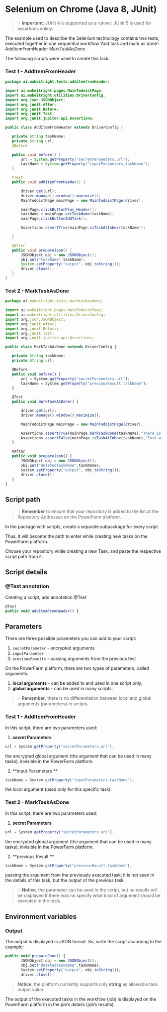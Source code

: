 # Selenium on Chrome (Java 8, JUnit)

<!-- theme: warning -->
> 💡 **Important**: JUnit 4 is supported as a runner; JUnit 5 is used for assertions solely. 

The example used to describe the Selenium technology contains two tests, executed together in one sequential workflow ‘Add task and mark as done’:
AddItemFromHeader
MarkTaskAsDone



The following scripts were used to create this task:


### Test 1 - AddItemFromHeader

<!--
title: The following scripts were used to create this task
lineNumbers: true
-->

```java
package ai.makeitright.tests.additemfromheader;

import ai.makeitright.pages.MainTodoistPage;
import ai.makeitright.utilities.DriverConfig;
import org.json.JSONObject;
import org.junit.After;
import org.junit.Before;
import org.junit.Test;
import org.junit.jupiter.api.Assertions;

public class AddItemFromHeader extends DriverConfig {

   private String taskName;
   private String url;
   @Before

   public void before() {
       url = System.getProperty("secretParameters.url");
       taskName = System.getProperty("inputParameters.taskName");
   }

   @Test
   public void addItemFromHeader() {

       driver.get(url);
       driver.manage().window().maximize();
       MainTodoistPage mainPage = new MainTodoistPage(driver);

       mainPage.clickButtonPlus_Header();
       taskName = mainPage.setTaskName(taskName);
       mainPage.clickButtonAddTask();

       Assertions.assertTrue(mainPage.isTaskAtInbox(taskName));

   }

   @After
   public void prepareJson() {
       JSONObject obj = new JSONObject();
       obj.put("taskName",taskName);
       System.setProperty("output", obj.toString());
       driver.close();
   }
}
```



### Test 2 - MarkTaskAsDone

```javascript
package ai.makeitright.tests.marktaskasdone;

import ai.makeitright.pages.MainTodoistPage;
import ai.makeitright.utilities.DriverConfig;
import org.json.JSONObject;
import org.junit.After;
import org.junit.Before;
import org.junit.Test;
import org.junit.jupiter.api.Assertions;

public class MarkTaskAsDone extends DriverConfig {

   private String taskName;
   private String url;

   @Before
   public void before() {
       url = System.getProperty("secretParameters.url");
       taskName = System.getProperty("previousResult.taskName");
   }

   @Test
   public void markTaskAsDone() {

       driver.get(url);
       driver.manage().window().maximize();

       MainTodoistPage mainPage = new MainTodoistPage(driver);

       Assertions.assertTrue(mainPage.markTaskDone(taskName),"There is no task with name '" + taskName + "' on the Inbox list");
       Assertions.assertFalse(mainPage.isTaskAtInbox(taskName),"Task with name '" + taskName + "' is still visible on the Inbox list");
   }

   @After
   public void prepareJson() {
       JSONObject obj = new JSONObject();
       obj.put("detetedTaskName",taskName);
       System.setProperty("output", obj.toString());
       driver.close();
   }
}
```


## Script path

<!-- theme: warning -->
> 💡 **Remember** to ensure that your repository is added to the list at the Repository Addresses on the PowerFarm platform.





In the package with scripts, create a separate subpackage for every script.



Thus, it will become the path to enter while creating new tasks on the PowerFarm platform.

Choose your repository while creating a new Task, and paste the respective script path from it. 



## Script details
### @Test annotation

Creating a script, add annotation @Test 

```javascript
@Test
public void addItemFromHeader() {
```
## Parameters

There are three possible parameters you can add to your script:
1. `secretParameter` - encrypted arguments
2. `inputParameter` 
3. `previousResults` - passing arguments from the previous test

On the PowerFarm platform, there are two types of parameters, called arguments:
1. **local arguments** - can be added to and used in one script only;
2. **global arguments** - can be used in many scripts.

<!-- theme: warning -->
>💡 **Remember**, there is no differentiation between local and global arguments (parameters) in scripts.


### Test 1 - AddItemFromHeader

In this script, there are two parameters used:

1. **secret Parameters**

```javascript
url = System.getProperty("secretParameters.url");
```


the encrypted global argument (the argument that can be used in many tasks), invisible in the PowerFarm platform.



2. **input Parameters **

```javascript
taskName = System.getProperty("inputParameters.taskName");
```
the local argument (used only for this specific task).


### Test 2 - MarkTaskAsDone

In this script, there are two parameters used:

1. **secret Parameters**
```javascript
url = System.getProperty("secretParameters.url");
```

the encrypted global argument (the argument that can be used in many tasks), invisible in the PowerFarm platform.

2. **previous Result **
```javascript
taskName = System.getProperty("previousResult.taskName");
```
passing the argument from the previously executed task; it is not seen in the details of this task, but the output of the previous task.

<!-- theme: info -->
>💡 **Notice**, the parameter can be used in the script, but no results will be displayed if there was no specify what kind of argument should be executed in the tests.

## Environment variables

### Output
The output is displayed in JSON format. So, write the script according to the example:
```javascript
public void prepareJson() {
       JSONObject obj = new JSONObject();
       obj.put("detetedTaskName",taskName);
       System.setProperty("output", obj.toString());
       driver.close();
```

> **Notice**, the platform currently supports only **string** as allowable task output value.

The output of the executed tasks in the workflow (job) is displayed on the PowerFarm platform in the job’s details (job’s results). 




